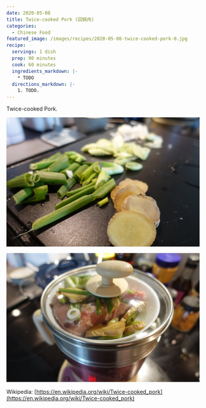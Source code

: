```yaml
---
date: 2020-05-08
title: Twice-cooked Pork (回锅肉)
categories:
  - Chinese Food
featured_image: /images/recipes/2020-05-08-twice-cooked-pork-0.jpg
recipe:
  servings: 1 dish
  prep: 90 minutes
  cook: 60 minutes
  ingredients_markdown: |-
    * TODO
  directions_markdown: |-
    1. TODO.
---
```

Twice-cooked Pork.

![pic](/images/recipes/2020-05-08-twice-cooked-pork-1.jpg)

![pic](/images/recipes/2020-05-08-twice-cooked-pork-2.jpg)

Wikipedia: [https://en.wikipedia.org/wiki/Twice-cooked_pork](https://en.wikipedia.org/wiki/Twice-cooked_pork)